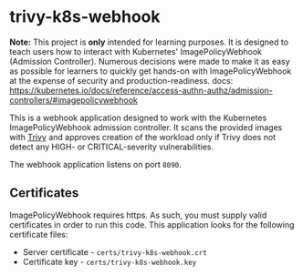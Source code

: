 # trivy-k8s-webhook

**Note:** This project is **only** intended for learning purposes. It is designed to teach users how to interact with Kubernetes' ImagePolicyWebhook (Admission Controller). Numerous decisions were made to make it as easy as possible for learners to quickly get hands-on with ImagePolicyWebhook at the expense of security and production-readiness.
docs: https://kubernetes.io/docs/reference/access-authn-authz/admission-controllers/#imagepolicywebhook

This is a webhook application designed to work with the Kubernetes ImagePolicyWebhook admission controller. It scans the provided images with [Trivy](https://github.com/aquasecurity/trivy) and approves creation of the workload only if Trivy does not detect any HIGH- or CRITICAL-severity vulnerabilities.

The webhook application listens on port `8090`.

## Certificates

ImagePolicyWebhook requires https. As such, you must supply valid certificates in order to run this code. This application looks for the following certificate files:

- Server certificate - `certs/trivy-k8s-webhook.crt`
- Certificate key - `certs/trivy-k8s-webhook.key`

